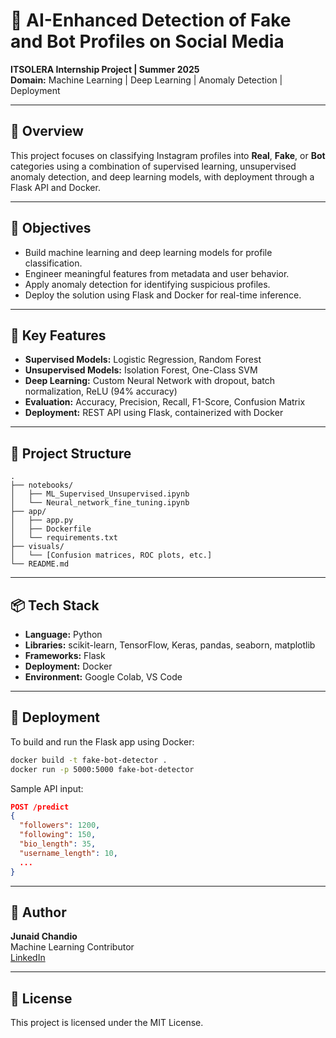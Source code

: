 # 🤖 AI-Enhanced Detection of Fake and Bot Profiles on Social Media

**ITSOLERA Internship Project | Summer 2025**  
**Domain:** Machine Learning | Deep Learning | Anomaly Detection | Deployment

---

## 📌 Overview

This project focuses on classifying Instagram profiles into **Real**, **Fake**, or **Bot** categories using a combination of supervised learning, unsupervised anomaly detection, and deep learning models, with deployment through a Flask API and Docker.

---

## 🎯 Objectives

- Build machine learning and deep learning models for profile classification.
- Engineer meaningful features from metadata and user behavior.
- Apply anomaly detection for identifying suspicious profiles.
- Deploy the solution using Flask and Docker for real-time inference.

---

## 🧠 Key Features

- **Supervised Models:** Logistic Regression, Random Forest  
- **Unsupervised Models:** Isolation Forest, One-Class SVM  
- **Deep Learning:** Custom Neural Network with dropout, batch normalization, ReLU (94% accuracy)  
- **Evaluation:** Accuracy, Precision, Recall, F1-Score, Confusion Matrix  
- **Deployment:** REST API using Flask, containerized with Docker

---

## 📁 Project Structure

```
.
├── notebooks/
│   ├── ML_Supervised_Unsupervised.ipynb
│   └── Neural_network_fine_tuning.ipynb
├── app/
│   ├── app.py
│   ├── Dockerfile
│   └── requirements.txt
├── visuals/
│   └── [Confusion matrices, ROC plots, etc.]
└── README.md
```

---

## 📦 Tech Stack

- **Language:** Python  
- **Libraries:** scikit-learn, TensorFlow, Keras, pandas, seaborn, matplotlib  
- **Frameworks:** Flask  
- **Deployment:** Docker  
- **Environment:** Google Colab, VS Code

---

## 🚀 Deployment

To build and run the Flask app using Docker:

```bash
docker build -t fake-bot-detector .
docker run -p 5000:5000 fake-bot-detector
```

Sample API input:
```json
POST /predict
{
  "followers": 1200,
  "following": 150,
  "bio_length": 35,
  "username_length": 10,
  ...
}
```

---

## 👤 Author

**Junaid Chandio**  
Machine Learning Contributor  
[LinkedIn](https://www.linkedin.com/in/juna1d-ahmed/)

---

## 📄 License

This project is licensed under the MIT License.
